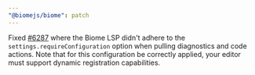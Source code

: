 ```yaml
---
"@biomejs/biome": patch
---
```


Fixed [#6287](https://github.com/biomejs/biome/issues/6287) where the Biome LSP didn't adhere to the `settings.requireConfiguration` option when pulling diagnostics and code actions.
Note that for this configuration be correctly applied, your editor must support dynamic registration capabilities.
